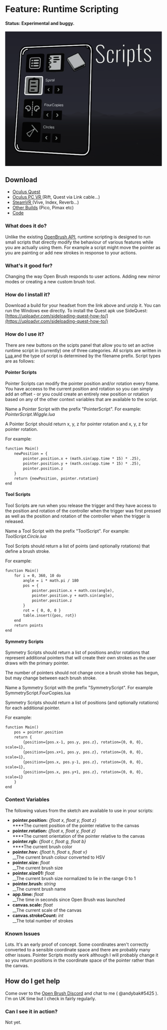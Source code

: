 # Feature: Runtime Scripting

#### Status: Experimental and buggy.

![](<../.gitbook/assets/image (1).png>)

## Download

* [Oculus Quest](https://nightly.link/IxxyXR/open-brush/workflows/build/experiments%2Fmoonsharp/Oculus%20Quest.zip)
* [Oculus PC VR ](https://nightly.link/IxxyXR/open-brush/workflows/build/experiments%2Fmoonsharp/Windows%20Rift.zip)(Rift, Quest via Link cable...)
* [SteamVR ](https://nightly.link/IxxyXR/open-brush/workflows/build/experiments%2Fmoonsharp/Windows%20OpenXR.zip)(Vive, Index, Reverb...)
* [Other Builds](https://nightly.link/IxxyXR/open-brush/workflows/build/experiments%2Fmoonsharp) (Pico, Pimax etc)
* [Code](https://github.com/IxxyXR/open-brush/tree/features/moonsharp)

### What does it do?

Unlike the existing [OpenBrush API](../user-guide/open-brush-api/), runtime scripting is designed to run small scripts that directly modify the behaviour of various features while you are actually using them. For example a script might move the pointer as you are painting or add new strokes in response to your actions.

### What's it good for?

Changing the way Open Brush responds to user actions. Adding new mirror modes or creating a new custom brush tool.

### How do I install it?

Download a build for your headset from the link above and unzip it. You can run the Windows exe directly. To install the Quest apk use SideQuest: [https://uploadvr.com/sideloading-quest-how-to/](https://uploadvr.com/sideloading-quest-how-to/)

### How do I use it?

There are new buttons on the scipts panel that allow you to set an active runtime script in (currently) one of three categories. All scripts are written in [Lua ](https://www.lua.org/)and the type of script is determined by the filename prefix. Script types are as follows:

#### Pointer Scripts

Pointer Scripts can modify the pointer position and/or rotation every frame. You have acceess to the current position and rotation so you can simply add an offset - or you could create an entirely new position or rotation based on any of the other context variables that are available to the script.

Name a Pointer Script with the prefix "PointerScript". For example: _PointerScript.Wiggle.lua_

A Pointer Script should return x, y, z for pointer rotation and x, y, z for pointer rotation.

For example:

```
function Main()
    newPosition = {
        pointer.position.x + (math.sin(app.time * 15) * .25),
        pointer.position.y + (math.cos(app.time * 15) * .25),
        pointer.position.z
    }
    return {newPosition, pointer.rotation}
end
```

#### Tool Scripts

Tool Scripts are run when you release the trigger and they have access to the position and rotation of the controller when the trigger was first pressed as well as the position and rotation of the controller when the trigger is released.&#x20;

Name a Tool Script with the prefix "ToolScript". For example: _ToolScript.Circle.lua_

Tool Scripts should return a list of points (and optionally rotations) that define a brush stroke.

For example:

```
function Main()
    for i = 0, 360, 10 do
        angle = i * math.pi / 180
        pos = {
            pointer.position.x + math.cos(angle),
            pointer.position.y + math.sin(angle),
            pointer.position.z
        }
        rot = { 0, 0, 0 }
        table.insert({pos, rot})
    end
    return points
end
```

#### Symmetry Scripts

Symmetry Scripts should return a list of positions and/or rotations that represent additional pointers that will create their own strokes as the user draws with the primary pointer.

The number of pointers should not change once a brush stroke has begun, but may change between each brush stroke.

Name a Symmetry Script with the prefix "SymmetryScript". For example SymmetryScript.FourCopies.lua

Symmetry Scripts should return a list of positions (and optionally rotations) for each additional pointer.

For example:

```
function Main()
    pos = pointer.position
    return {
        {position={pos.x-1, pos.y, pos.z}, rotation={0, 0, 0}, scale=1},
        {position={pos.x+1, pos.y, pos.z}, rotation={0, 0, 0}, scale=1},
        {position={pos.x, pos.y-1, pos.z}, rotation={0, 0, 0}, scale=1},
        {position={pos.x, pos.y+1, pos.z}, rotation={0, 0, 0}, scale=1}
    }
end
```

### Context Variables

The following values from the sketch are available to use in your scripts:

* **pointer.position:** _{float x, float y, float z}_\
  ****The current position of the pointer relative to the canvas
* **pointer.rotation:** _{float x, float y, float z}_\
  ****The current orientation of the pointer relative to the canvas
* **pointer.rgb:** _{float r, float g, float b}_\
  ****The current brush color
* **pointer.hsv:** _{float h, float s, float v}_\
  __The current brush colour converted to HSV
* **pointer.size:** _float_\
  __The current brush size
* **pointer.size01:** _float_\
  __The current brush size normalized to lie in the range 0 to 1
* **pointer.brush:** _string_\
  __The current brush name
* **app.time:** _float_\
  __The time in seconds since Open Brush was launched
* **canvas.scale:** _float_\
  __The current scale of the canvas
* **canvas.strokeCount:** _int_\
  __The total number of strokes

### Known Issues

Lots. It's an early proof of concept. Some coordinates aren't correctly converted to a sensible coordinate space and there are probably many other issues. Pointer Scripts mostly work although I will probably change it so you return positions in the coordinate space of the pointer rather than the canvas.

## How do I get help

Come over to the [Open Brush Discord](https://discord.com/invite/fS69VdFXpk) and chat to me ( @andybak#5425 ). I'm on UK time but I check in fairly regularly.

### Can I see it in action?

Not yet.
